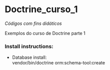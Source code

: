# Doctrine_curso_1
<i>Códigos com fins didáticos</i>

Exemplos do curso de Doctrine parte 1

<h3>Install instructions:</h3>

<ul>
    <li>
        Database install:<br>
        vendor/bin/doctrine orm:schema-tool:create
    </li>
</ul>